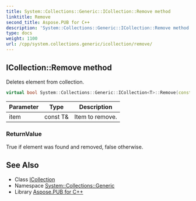 ```yaml
---
title: System::Collections::Generic::ICollection::Remove method
linktitle: Remove
second_title: Aspose.PUB for C++
description: 'System::Collections::Generic::ICollection::Remove method. Deletes element from collection in C++.'
type: docs
weight: 1100
url: /cpp/system.collections.generic/icollection/remove/
---
```

## ICollection::Remove method


Deletes element from collection.

```cpp
virtual bool System::Collections::Generic::ICollection<T>::Remove(const T &item)=0
```


| Parameter | Type | Description |
| --- | --- | --- |
| item | const T\& | Item to remove. |

### ReturnValue

True if element was found and removed, false otherwise.

## See Also

* Class [ICollection](../)
* Namespace [System::Collections::Generic](../../)
* Library [Aspose.PUB for C++](../../../)
